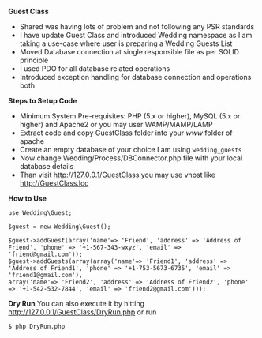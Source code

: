 **Guest Class**

* Shared was having lots of problem and not following any PSR standards
* I have update Guest Class and introduced Wedding namespace as I am taking a use-case where user is preparing a Wedding Guests List 
* Moved Database connection at single responsible file as per SOLID principle
* I used PDO for all database related operations
* Introduced exception handling for database connection and operations both




**Steps to Setup Code**

* Minimum System Pre-requisites: PHP (5.x or higher), MySQL (5.x or higher) and Apache2 or you may user WAMP/MAMP/LAMP
* Extract code and copy GuestClass folder into your *www* folder of apache
* Create an empty database of your choice I am using `wedding_guests`  
* Now change Wedding/Process/DBConnector.php file with your local database details
* Than visit http://127.0.0.1/GuestClass you may use vhost like http://GuestClass.loc


**How to Use**

```
use Wedding\Guest;

$guest = new Wedding\Guest();

$guest->addGuest(array('name'=> 'Friend', 'address' => 'Address of Friend', 'phone' => '+1-567-343-wxyz', 'email' => 'friend@gmail.com'));
$guest->addGuests(array(array('name'=> 'Friend1', 'address' => 'Address of Friend1', 'phone' => '+1-753-5673-6735', 'email' => 'friend1@gmail.com'),
array('name'=> 'Friend2', 'address' => 'Address of Friend2', 'phone' => '+1-542-532-7844', 'email' => 'friend2@gmail.com')));
```


**Dry Run**
You can also execute it by hitting http://127.0.0.1/GuestClass/DryRun.php or run

```
$ php DryRun.php
```
